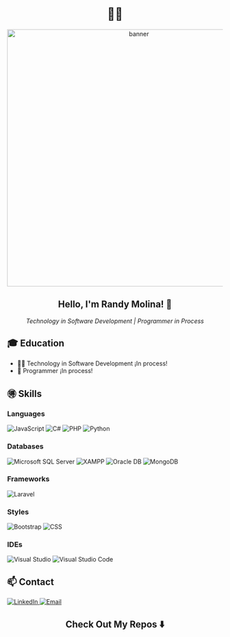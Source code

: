 <h1 align="center"> 👦🏻 </h1>

<div align="center">
  <img src="https://miro.medium.com/max/1200/1*ZSVmWGcc1weENb0ShawWxw.png" alt="banner" width="600"/>
</div>

<h2 align="center">Hello, I'm Randy Molina! 👋</h2>

<p align="center">
  <em>Technology in Software Development | Programmer in Process</em>
</p>

## 🎓 Education
- 👨‍💻 Technology in Software Development ¡In process!
- 🐉 Programmer ¡In process!

## 🉐 Skills

### Languages
<div>
  <img src="https://img.shields.io/badge/JavaScript-F7DF1E?style=for-the-badge&logo=javascript&logoColor=black" alt="JavaScript"/>
  <img src="https://img.shields.io/badge/C%23-239120?style=for-the-badge&logo=c-sharp&logoColor=white" alt="C#"/>
  <img src="https://img.shields.io/badge/PHP-777BB4?style=for-the-badge&logo=php&logoColor=white" alt="PHP"/>
  <img src="https://img.shields.io/badge/Python-3776AB?style=for-the-badge&logo=python&logoColor=white" alt="Python"/>
</div>

### Databases
<div>
  <img src="https://img.shields.io/badge/Microsoft%20SQL%20Server-CC2927?style=for-the-badge&logo=microsoft-sql-server&logoColor=white" alt="Microsoft SQL Server"/>
  <img src="https://img.shields.io/badge/XAMPP-F37623?style=for-the-badge&logo=xampp&logoColor=white" alt="XAMPP"/>
  <img src="https://img.shields.io/badge/Oracle-F80000?style=for-the-badge&logo=oracle&logoColor=white" alt="Oracle DB"/>
  <img src="https://img.shields.io/badge/MongoDB-47A248?style=for-the-badge&logo=mongodb&logoColor=white" alt="MongoDB"/>
</div>

### Frameworks
<div>
  <img src="https://img.shields.io/badge/Laravel-FF2D20?style=for-the-badge&logo=laravel&logoColor=white" alt="Laravel"/>
</div>

### Styles
<div>
  <img src="https://img.shields.io/badge/Bootstrap-7952B3?style=for-the-badge&logo=bootstrap&logoColor=white" alt="Bootstrap"/>
  <img src="https://img.shields.io/badge/CSS3-1572B6?style=for-the-badge&logo=css3&logoColor=white" alt="CSS"/>
</div>

### IDEs
<div>
  <img src="https://img.shields.io/badge/Visual%20Studio-5C2D91?style=for-the-badge&logo=visual-studio&logoColor=white" alt="Visual Studio"/>
  <img src="https://img.shields.io/badge/Visual%20Studio%20Code-0078D4?style=for-the-badge&logo=visual-studio-code&logoColor=white" alt="Visual Studio Code"/>
</div>

## 📫 Contact
<div>
  <a href="https://www.linkedin.com/in/randy-molina-0499252a7/" target="_blank">
    <img src="https://img.shields.io/badge/LinkedIn-0077B5?style=for-the-badge&logo=linkedin&logoColor=white" alt="LinkedIn"/>
  </a>
  <a href="mailto:randyjoelmr2003@gmail.com">
    <img src="https://img.shields.io/badge/Email-D14836?style=for-the-badge&logo=gmail&logoColor=white" alt="Email"/>
  </a>
</div>

<h2 align="center">Check Out My Repos ⬇️</h2>
